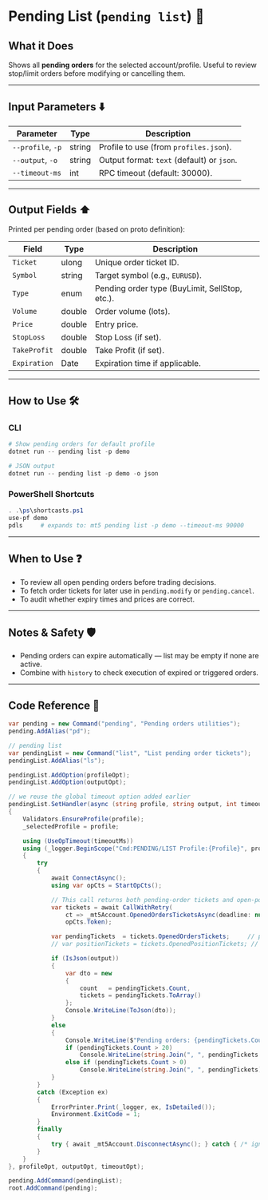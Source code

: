 # Pending List (`pending list`) 📝

## What it Does

Shows all **pending orders** for the selected account/profile.
Useful to review stop/limit orders before modifying or cancelling them.

---

## Input Parameters ⬇️

| Parameter         | Type   | Description                                |
| ----------------- | ------ |  ------------------------------------------ |
| `--profile`, `-p` | string |  Profile to use (from `profiles.json`).     |
| `--output`, `-o`  | string | Output format: `text` (default) or `json`. |
| `--timeout-ms`    | int    |  RPC timeout (default: 30000).              |

---

## Output Fields ⬆️

Printed per pending order (based on proto definition):

| Field        | Type   | Description                                    |
| ------------ | ------ | ---------------------------------------------- |
| `Ticket`     | ulong  | Unique order ticket ID.                        |
| `Symbol`     | string | Target symbol (e.g., `EURUSD`).                |
| `Type`       | enum   | Pending order type (BuyLimit, SellStop, etc.). |
| `Volume`     | double | Order volume (lots).                           |
| `Price`      | double | Entry price.                                   |
| `StopLoss`   | double | Stop Loss (if set).                            |
| `TakeProfit` | double | Take Profit (if set).                          |
| `Expiration` | Date   | Expiration time if applicable.                 |

---

## How to Use 🛠️

### CLI

```powershell
# Show pending orders for default profile
dotnet run -- pending list -p demo

# JSON output
dotnet run -- pending list -p demo -o json
```

### PowerShell Shortcuts

```powershell
. .\ps\shortcasts.ps1
use-pf demo
pdls     # expands to: mt5 pending list -p demo --timeout-ms 90000
```

---

## When to Use ❓

* To review all open pending orders before trading decisions.
* To fetch order tickets for later use in `pending.modify` or `pending.cancel`.
* To audit whether expiry times and prices are correct.

---

## Notes & Safety 🛡️

* Pending orders can expire automatically — list may be empty if none are active.
* Combine with `history` to check execution of expired or triggered orders.

---

## Code Reference 🧩

```csharp
var pending = new Command("pending", "Pending orders utilities");
pending.AddAlias("pd");

// pending list
var pendingList = new Command("list", "List pending order tickets");
pendingList.AddAlias("ls");

pendingList.AddOption(profileOpt);
pendingList.AddOption(outputOpt);

// we reuse the global timeout option added earlier
pendingList.SetHandler(async (string profile, string output, int timeoutMs) =>
{
    Validators.EnsureProfile(profile);
    _selectedProfile = profile;

    using (UseOpTimeout(timeoutMs))
    using (_logger.BeginScope("Cmd:PENDING/LIST Profile:{Profile}", profile))
    {
        try
        {
            await ConnectAsync();
            using var opCts = StartOpCts();

            // This call returns both pending-order tickets and open-position tickets
            var tickets = await CallWithRetry(
                ct => _mt5Account.OpenedOrdersTicketsAsync(deadline: null, cancellationToken: ct),
                opCts.Token);

            var pendingTickets  = tickets.OpenedOrdersTickets;     // pending orders
            // var positionTickets = tickets.OpenedPositionTickets; // not used here

            if (IsJson(output))
            {
                var dto = new
                {
                    count   = pendingTickets.Count,
                    tickets = pendingTickets.ToArray()
                };
                Console.WriteLine(ToJson(dto));
            }
            else
            {
                Console.WriteLine($"Pending orders: {pendingTickets.Count}");
                if (pendingTickets.Count > 20)
                    Console.WriteLine(string.Join(", ", pendingTickets.Take(20)) + " ...");
                else if (pendingTickets.Count > 0)
                    Console.WriteLine(string.Join(", ", pendingTickets));
            }
        }
        catch (Exception ex)
        {
            ErrorPrinter.Print(_logger, ex, IsDetailed());
            Environment.ExitCode = 1;
        }
        finally
        {
            try { await _mt5Account.DisconnectAsync(); } catch { /* ignore */ }
        }
    }
}, profileOpt, outputOpt, timeoutOpt);

pending.AddCommand(pendingList);
root.AddCommand(pending);
```
